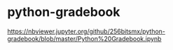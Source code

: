 # python-gradebook
https://nbviewer.jupyter.org/github/256bitsmx/python-gradebook/blob/master/Python%20Gradebook.ipynb
